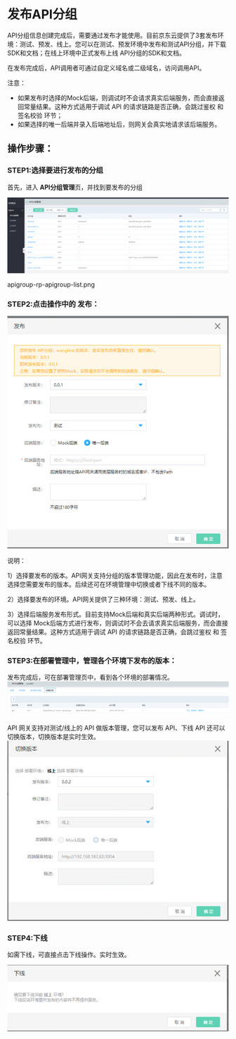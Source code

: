 # 发布API分组

API分组信息创建完成后，需要通过发布才能使用。目前京东云提供了3套发布环境：测试、预发、线上。您可以在测试、预发环境中发布和测试API分组，并下载SDK和文档；在线上环境中正式发布上线 API分组的SDK和文档。

在发布完成后，API调用者可通过自定义域名或二级域名，访问调用API。

注意：
- 如果发布时选择的Mock后端，则调试时不会请求真实后端服务，而会直接返回常量结果。这种方式适用于调试 API 的请求链路是否正确，会跳过鉴权 和 签名校验 环节；
- 如果选择的唯一后端并录入后端地址后，则网关会真实地请求该后端服务。


## 操作步骤：

### STEP1:选择要进行发布的分组

首先，进入 **API分组管理**页，并找到要发布的分组

![APIgroup列表页](https://github.com/jdcloudcom/cn/blob/edit/image/Internet-Middleware/API-Gateway/apigroup-1.png)

apigroup-rp-apigroup-list.png

### STEP2:点击操作中的 **发布**：

![发布](https://github.com/jdcloudcom/cn/blob/edit/image/Internet-Middleware/API-Gateway/apigroup-fb.png)


说明：


1）选择要发布的版本。API网关支持分组的版本管理功能，因此在发布时，注意选择您需要发布的版本。后续还可在环境管理中切换或者下线不同的版本。
   
2）选择要发布的环境。API网关提供了三种环境：测试、预发、线上。

3）选择后端服务发布形式。目前支持Mock后端和真实后端两种形式。调试时，可以选择 Mock后端方式进行发布，则调试时不会去请求真实后端服务，而会直接返回常量结果。这种方式适用于调试 API 的请求链路是否正确，会跳过鉴权 和 签名校验 环节。



### STEP3:在部署管理中，管理各个环境下发布的版本：
发布完成后，可在部署管理页中，看到各个环境的部署情况。
![部署列表](https://github.com/jdcloudcom/cn/blob/edit/image/Internet-Middleware/API-Gateway/bslb-list.png)

API 网关支持对测试/线上的 API 做版本管理，您可以发布 API、下线 API 还可以切换版本，切换版本是实时生效。
![切换版本](https://github.com/jdcloudcom/cn/blob/edit/image/Internet-Middleware/API-Gateway/bslb-qhbb.png)

### STEP4:下线
如需下线，可直接点击下线操作。实时生效。

![下线](https://github.com/jdcloudcom/cn/blob/edit/image/Internet-Middleware/API-Gateway/bslb-xx.png)


